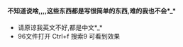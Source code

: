 


#### 不知道说啥,,,,这些东西都是写很简单的东西,难的我也不会*_*

- 请原谅我英文不好,都是中文*_*
- 96文件打开 Ctrl+f 搜索9 可看到效果














